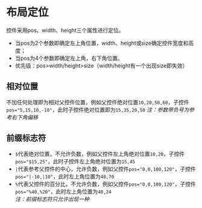 # 布局定位
控件采用pos、width、height三个属性进行定位。  
- 当pos为2个参数即确定左上角位置，width、height或size确定控件宽度和高度；  
- 当pos为4个参数即确定左上角，右下角位置。
- 优先级：pos>width/height>size（width/height有一个出现size即失效）

## 相对位置
不加任何处理即为相对父控件位置，例如父控件绝对位置`10,20,50,60`，子控件`pos="5,15,10,-10"`，此时子控件绝对位置即为`15,35,20,50`
*注：参数带负号为参考右下角偏移*

## 前缀标志符
- `$`代表绝对位置，不允许负数，例如父控件左上角绝对位置`10,20`，子控件`pos="$15,25"`，此时子控件左上角绝对位置为`15,45`  
- `|`代表参考父控件的中心，允许负数，例如父控件`pos="0,0,100,120"`，子控件`pos="|-10,|10"`，此时左上角位置为`40,70`  
- `%`代表父控件的百分比，不允许负数，例如父控件`pos="0,0,100,120"`，子控件`pos="%40,%20"`，此时左上角位置为`40,24`  
*注：前缀标志符只允许出现一种*
